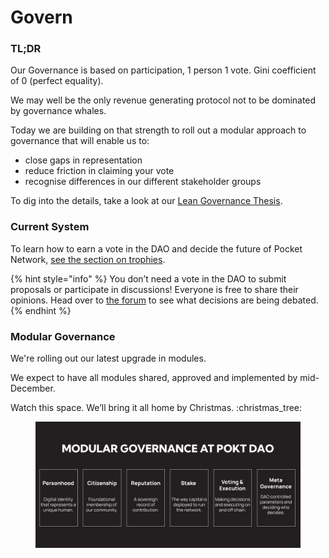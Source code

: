 # Govern

### TL;DR

Our Governance is based on participation, 1 person 1 vote. Gini coefficient of 0 (perfect equality).

We may well be the only revenue generating protocol not to be dominated by governance whales.

Today we are building on that strength to roll out a modular approach to governance that will enable us to:

* close gaps in representation
* reduce friction in claiming your vote
* recognise differences in our different stakeholder groups

To dig into the details, take a look at our [Lean Governance Thesis](https://github.com/pokt-foundation/governance/blob/master/constitution/The%20Lean%20Governance%20Thesis.pdf).

### Current System

To learn how to earn a vote in the DAO and decide the future of Pocket Network, [see the section on trophies](get-trophies/).

{% hint style="info" %}
You don’t need a vote in the DAO to submit proposals or participate in discussions! Everyone is free to share their opinions. Head over to [the forum](https://forum.pokt.network/) to see what decisions are being debated.
{% endhint %}

### Modular Governance

We're rolling out our latest upgrade in modules.

We expect to have all modules shared, approved and implemented by mid-December.

Watch this space. We’ll bring it all home by Christmas. :christmas\_tree:

<figure><img src="../.gitbook/assets/Modular Governance.png" alt=""><figcaption></figcaption></figure>
